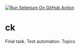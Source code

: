 [![Run Selenium On GitHub Action](https://github.com/alexm0403/ck/actions/workflows/Selenium-Action_Template.yaml/badge.svg)](https://github.com/alexm0403/ck/actions/workflows/Selenium-Action_Template.yaml)

# ck
Final task. Test automation.  Topics
